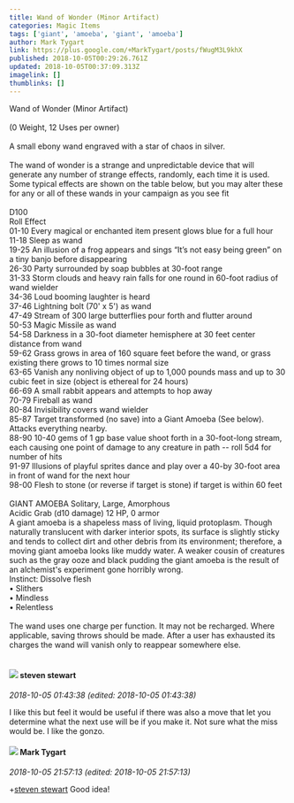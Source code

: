 ```yaml
---
title: Wand of Wonder (Minor Artifact)
categories: Magic Items
tags: ['giant', 'amoeba', 'giant', 'amoeba']
author: Mark Tygart
link: https://plus.google.com/+MarkTygart/posts/fWugM3L9khX
published: 2018-10-05T00:29:26.761Z
updated: 2018-10-05T00:37:09.313Z
imagelink: []
thumblinks: []
---
```


Wand of Wonder (Minor Artifact)<br /><br />(0 Weight, 12 Uses per owner)<br /><br />A small ebony wand engraved with a star of chaos in silver.<br /><br />The wand of wonder is a strange and unpredictable device that will generate any number of strange effects, randomly, each time it is used. Some typical effects are shown on the table below, but you may alter these for any or all of these wands in your campaign as you see fit<br /><br />D100 	<br />Roll 	Effect <br />01-10 	Every magical or enchanted item present glows blue for a full hour <br />11-18 	Sleep as wand <br />19-25 	An  illusion of a frog appears and sings “It’s not easy being green” on a tiny banjo before disappearing<br />26-30 	Party surrounded by soap bubbles at 30-foot range <br />31-33 	Storm clouds and heavy rain falls for one round in 60-foot radius of wand wielder <br />34-36 	Loud booming laughter is heard<br />37-46 	Lightning bolt (70&#39; x 5&#39;) as wand <br />47-49 	Stream of 300 large butterflies pour forth and flutter around <br />50-53 	Magic Missile as wand <br />54-58 	Darkness in a 30-foot diameter hemisphere at 30 feet center distance from wand <br />59-62 	Grass grows in area of 160 square feet before the wand, or grass existing there grows to 10 times normal size <br />63-65 	Vanish any nonliving object of up to 1,000 pounds mass and up to 30 cubic feet in size (object is ethereal for 24 hours) <br />66-69 	A small rabbit appears and attempts to hop away<br />70-79 	Fireball as wand <br />80-84 	Invisibility covers wand wielder <br />85-87 	Target transformed (no save) into a Giant Amoeba (See below). Attacks everything nearby.<br />88-90 	10-40 gems of 1 gp base value shoot forth in a 30-foot-long stream, each causing one point of damage to any creature in path -- roll 5d4 for number of hits <br />91-97 	Illusions of playful sprites dance and play over a 40-by 30-foot area in front of wand for the next hour<br />98-00	Flesh to stone (or reverse if target is stone) if target is within 60 feet <br /><br />GIANT AMOEBA	Solitary, Large, Amorphous<br />Acidic Grab (d10 damage)	12 HP,	0 armor<br />A giant amoeba is a shapeless mass of living, liquid protoplasm. Though naturally translucent with darker interior spots, its surface is slightly sticky and tends to collect dirt and other debris from its environment; therefore, a moving giant amoeba looks like muddy water. A weaker cousin of creatures such as the gray ooze and black pudding the giant amoeba is the result of an alchemist&#39;s experiment gone horribly wrong. <br />Instinct: Dissolve flesh<br />•	Slithers<br />•	Mindless<br />•	Relentless<br /><br />The wand uses one charge per function. It may not be recharged. Where applicable, saving throws should be made. After a user has exhausted its charges the wand will vanish only to reappear somewhere else.<br /><br />
<div id='comment z13pgx350za1wncra04cf1vyvlfix1rhfds'>
  <h4><img src='{{site.baseurl}}//images/avatars/101845816313183575681_photo.jpg'> steven stewart</h4>
      <p><cite>2018-10-05 01:43:38 (edited: 2018-10-05 01:43:38)</cite></p>
        <p>I like this but feel it would be useful if there was also a move that let you determine what the next use will be if you make it. Not sure what the miss would be. I like the gonzo.</p>
</div>
        

<div id='comment z13pgx350za1wncra04cf1vyvlfix1rhfds'>
  <h4><img src='{{site.baseurl}}//images/avatars/118088719859349999400_photo.jpg'> Mark Tygart</h4>
      <p><cite>2018-10-05 21:57:13 (edited: 2018-10-05 21:57:13)</cite></p>
        <p><span class="proflinkWrapper"><span class="proflinkPrefix">+</span><a class="proflink" href="https://plus.google.com/101845816313183575681" oid="101845816313183575681">steven stewart</a></span> Good idea!</p>
</div>
        